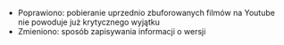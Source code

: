 - Poprawiono: pobieranie uprzednio zbuforowanych filmów na Youtube nie powoduje już krytycznego wyjątku
- Zmieniono: sposób zapisywania informacji o wersji